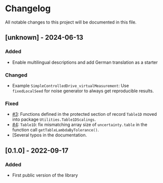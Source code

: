 # Changelog

All notable changes to this project will be documented in this file.

## [unknown] - 2024-06-13

### Added

- Enable multilingual descriptions and add German translation as a starter

### Changed

- Example `SimpleControlledDrive_virtualMeasurement`: Use `fixedLocalSeed` for noise generator to always get reproducible results.

### Fixed

- [#3](https://github.com/DLR-SR/Credibility/issues/3): Functions defined in the protected section of record `Table1D` moved into package `Utilities.Table1DScalings`.
- [#4](https://github.com/DLR-SR/Credibility/issues/4): `Table1D`: fix mismatching array size of `uncertainty.table` in the function call `getTableLambdaByTolerance()`.
- [Several typos in the documentation.

## [0.1.0]  - 2022-09-17

### Added

- First public version of the library
